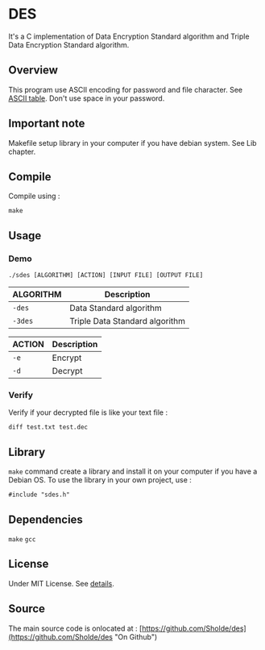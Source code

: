 # DES

It's a C implementation of Data Encryption Standard algorithm and Triple Data Encryption Standard algorithm.

## Overview

This program use ASCII encoding for password and file character. See [ASCII table](http://www.asciitable.com). Don't use space in your password.

## Important note

Makefile setup library in your computer if you have debian system. See Lib chapter.

## Compile

Compile using :

```
make
```

## Usage

### Demo

```
./sdes [ALGORITHM] [ACTION] [INPUT FILE] [OUTPUT FILE]
```

| ALGORITHM | Description |
| --------- | ----------- |
| `-des`    | Data Standard algorithm |
| `-3des`   | Triple Data Standard algorithm |

| ACTION | Description |
| ------ | ----------- |
| `-e`   | Encrypt |
| `-d`   | Decrypt |

### Verify

Verify if your decrypted file is like your text file :

```
diff test.txt test.dec
```

## Library

`make` command create a library and install it on your computer if you have a Debian OS. To use the library in your own project, use :

```
#include "sdes.h"
```

## Dependencies

`make` `gcc`

## License

Under MIT License. See [details](https://github.com/Sholde/des/blob/master/LICENSE "License").

## Source

The main source code is onlocated at : [https://github.com/Sholde/des](https://github.com/Sholde/des "On Github")